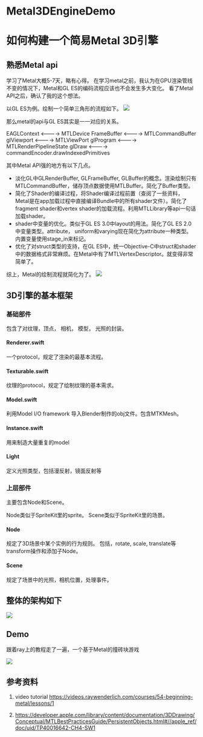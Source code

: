 # Metal3DEngineDemo

# 如何构建一个简易Metal 3D引擎

## 熟悉Metal api
学习了Metal大概5-7天，略有心得。
在学习metal之前，我认为在GPU渲染管线不变的情况下，Metal和GL ES的编码流程应该也不会发生多大变化。
看了Metal API之后，确认了我的这个想法。

以GL ES为例。绘制一个简单三角形的流程如下。
![](https://ws1.sinaimg.cn/large/006tNc79ly1fk79o69jz6j30sk14e78k.jpg)

那么metal的api与GL ES其实是一一对应的关系。

EAGLContext  <----> MTLDevice
FrameBuffer  <----> MTLCommandBuffer
glViewport   <----> MTLViewPort
glProgram    <----> MTLRenderPipelineState
glDraw   <----> commandEncoder.drawIndexedPrimitives

其中Metal API强的地方有以下几点。

* 淡化GL中GLRenderBuffer, GLFrameBuffer, GLBuffer的概念。渲染绘制只有MTLCommandBuffer，储存顶点数据使用MTLBuffer。简化了Buffer类型。
* 简化了Shader的编译过程，将Shader编译过程前置（查阅了一些资料，Metal是在app加载过程中直接编译Bundle中的所有shader文件）。简化了fragment shader和vertex shader的加载流程。利用MTLLibrary等api一句话加载shader。
* shader中变量的优化。类似于GL ES 3.0中layout的用法。简化了GL ES 2.0中变量类型。attribute， uniform和varying现在简化为attribute一种类型。内置变量使用stage_in来标记。
* 优化了对struct类型的支持，在GL ES中，统一Objective-C中struct和shader中的数据格式非常麻烦。在Metal中有了MTLVertexDescriptor。就变得非常简单了。

综上，Metal的绘制流程就简化为了。
![](https://ws1.sinaimg.cn/large/006tNbRwgy1fku9e7k52oj30wq104dk9.jpg)

## 3D引擎的基本框架

### 基础部件
包含了对纹理，顶点， 相机， 模型， 光照的封装。

#### Renderer.swift
一个protocol，规定了渲染的最基本流程。
#### Texturable.swift
纹理的protocol，规定了绘制纹理的基本需求。
#### Model.swift
利用Model I/O framework 导入Blender制作的obj文件。包含MTKMesh。
#### Instance.swift
用来制造大量重复的model
#### Light
定义光照类型，包括漫反射，镜面反射等

### 上层部件

主要包含Node和Scene。

Node类似于SpriteKit里的sprite。
Scene类似于SpriteKit里的场景。

#### Node
规定了3D场景中某个实例的行为规则。
包括，rotate, scale, translate等transform操作和添加子Node。

#### Scene
规定了场景中的光照，相机位置，处理事件。

## 整体的架构如下

![](https://ws4.sinaimg.cn/large/006tNbRwgy1fku8y7fqv0j31ja0vcgpd.jpg)

## Demo
跟着ray上的教程走了一遍，一个基于Metal的撞砖块游戏

![](https://ws4.sinaimg.cn/large/006tNbRwgy1fku9047v8ij30yi1pce0x.jpg)


## 参考资料

1. video tutorial https://videos.raywenderlich.com/courses/54-beginning-metal/lessons/1


2. https://developer.apple.com/library/content/documentation/3DDrawing/Conceptual/MTLBestPracticesGuide/PersistentObjects.html#//apple_ref/doc/uid/TP40016642-CH4-SW1

